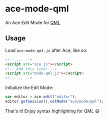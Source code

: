 # ace-mode-qml
An Ace Edit Mode for [QML](https://en.wikipedia.org/wiki/QML)


## Usage

Load `ace-mode-qml.js` after Ace, like so:

```html
<!-- ... -->
<script src="ace.js"></script>
<!-- Add this line: -->
<script src="mode-qml.js"></script>
<!-- ... -->
```

Initialize the Edit Mode:

```js
var editor = ace.edit("editor");
editor.getSession().setMode("ace/mode/qml");
```

That's it! Enjoy syntax highlighting for QML :smiley:
